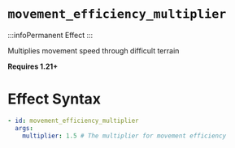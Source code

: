 # `movement_efficiency_multiplier`
:::infoPermanent Effect
:::

Multiplies movement speed through difficult terrain

**Requires 1.21+**

# Effect Syntax
```yaml
- id: movement_efficiency_multiplier
  args:
    multiplier: 1.5 # The multiplier for movement efficiency
```